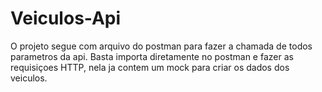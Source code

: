 # Veiculos-Api

O projeto segue com arquivo do postman para fazer a chamada de todos parametros da api.
Basta importa diretamente no postman e fazer as requisiçoes HTTP, nela ja contem um mock para criar os dados dos veiculos.

